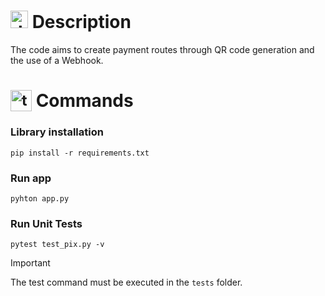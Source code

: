 # <img src="https://github.com/user-attachments/assets/caabfdf0-0f9e-44a3-8200-c6579fe87887" alt="description icon" width="28"> Description
The code aims to create payment routes through QR code generation and the use of a Webhook.

# <sub><img src="https://github.com/user-attachments/assets/2bd91f82-43a7-44c6-8fb3-eaa3ca20089e" alt="terminal icon" width="34"></sub> Commands
### Library installation

```
pip install -r requirements.txt
```

### Run app
```
pyhton app.py
```

### Run Unit Tests
```
pytest test_pix.py -v
```

>[!IMPORTANT]
>The test command must be executed in the ```tests``` folder.
